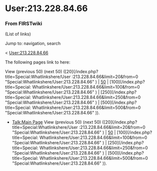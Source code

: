# User:213.228.84.66

### From FIRSTwiki

(List of links)

Jump to: navigation, search

&lt; [User:213.228.84.66](/index.php?title=User:213.228.84.66&redirect=no
"User:213.228.84.66" )  

The following pages link to here:

View (previous 50) (next 50) ([20](/index.php?title=Special:Whatlinkshere/User
:213.228.84.66&limit=20&from=0 "Special:Whatlinkshere/User:213.228.84.66" ) |
[50](/index.php?title=Special:Whatlinkshere/User:213.228.84.66&limit=50&from=0
"Special:Whatlinkshere/User:213.228.84.66" ) | [100](/index.php?title=Special:
Whatlinkshere/User:213.228.84.66&limit=100&from=0
"Special:Whatlinkshere/User:213.228.84.66" ) | [250](/index.php?title=Special:
Whatlinkshere/User:213.228.84.66&limit=250&from=0
"Special:Whatlinkshere/User:213.228.84.66" ) | [500](/index.php?title=Special:
Whatlinkshere/User:213.228.84.66&limit=500&from=0
"Special:Whatlinkshere/User:213.228.84.66" )).

  * [Talk:Main Page](Talk:Main_Page "Talk:Main Page" )
View (previous 50) (next 50) ([20](/index.php?title=Special:Whatlinkshere/User
:213.228.84.66&limit=20&from=0 "Special:Whatlinkshere/User:213.228.84.66" ) |
[50](/index.php?title=Special:Whatlinkshere/User:213.228.84.66&limit=50&from=0
"Special:Whatlinkshere/User:213.228.84.66" ) | [100](/index.php?title=Special:
Whatlinkshere/User:213.228.84.66&limit=100&from=0
"Special:Whatlinkshere/User:213.228.84.66" ) | [250](/index.php?title=Special:
Whatlinkshere/User:213.228.84.66&limit=250&from=0
"Special:Whatlinkshere/User:213.228.84.66" ) | [500](/index.php?title=Special:
Whatlinkshere/User:213.228.84.66&limit=500&from=0
"Special:Whatlinkshere/User:213.228.84.66" )).

